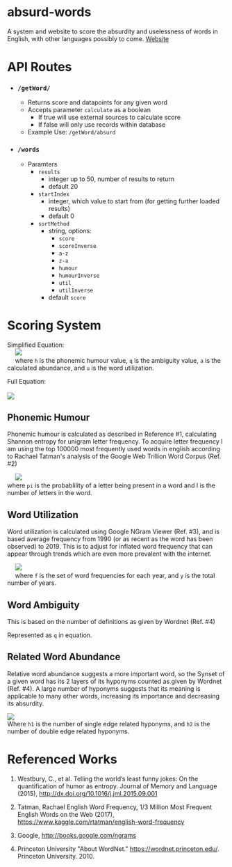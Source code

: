# absurd-words
A system and website to score the absurdity and uselessness of words in English, with other languages possibly to come.
[Website](https://heph3astus.github.io/absurd-words)

# API Routes 

- ### `/getWord/`
  - Returns score and datapoints for any given word
  - Accepts parameter `calculate` as a boolean
    - If true will use external sources to calculate score
    - If false will only use records within database
  - Example Use: `/getWord/absurd`

- ### `/words`
  - Paramters
    - `results`
      - integer up to 50, number of results to return
      - default 20
    - `startIndex`
      - integer, which value to start from (for getting further loaded results)
      - default 0
    - `sortMethod`
      - string, options:
        - `score`
        - `scoreInverse`
        - `a-z`
        - `z-a`
        - `humour`
        - `humourInverse`
        - `util`
        - `utilInverse`
      - default `score`




# Scoring System

Simplified Equation: <br>
&emsp; <img src="http://latex2png.com/pngs/c4bd5f3deecdc8af0caa443f4d0627cc.png">
<br>
&emsp; where `h` is the phonemic humour value, `q` is the ambiguity value, `a` is the calculated abundance, and `u` is the word utilization.

Full Equation:<br><br>
<img src="http://latex2png.com/pngs/a7e3e6e731285563ba0ba1646b1b1cee.png">

## Phonemic Humour

Phonemic humour is calculated as described in Reference #1, calculating Shannon entropy for unigram letter frequency. To acquire letter frequency I am using the top 100000 most frequently used words in english according to Rachael Tatman's analysis of the Google Web Trillion Word Corpus (Ref. #2)

&emsp; <img src="https://latex.codecogs.com/gif.latex?-%5Cfrac%7B%5Csum%20p_i%20*%20log_2%28p_i%29%7D%7Bl%7D"><br>
where `pi` is the probablility of a letter being present in a word and l is the number of letters in the word.
## Word Utilization

Word utilization is calculated using Google NGram Viewer (Ref. #3), and is based average frequency from 1990 (or as recent as the word has been observed) to 2019. This is to adjust for inflated word frequency that can appear through trends which are even more prevalent with the internet.

&emsp; <img src="https://latex.codecogs.com/gif.latex?-log%28%5Cfrac%7B%5Csum%20f_i%7D%7By%7D%29">
<br> &emsp; where `f` is the set of word frequencies for each year, and `y` is the total number of years.
## Word Ambiguity

This is based on the number of definitions as given by Wordnet (Ref. #4)

Represented as `q` in equation.

## Related Word Abundance

Relative word abundance suggests a more important word, so the Synset of a given word has its 2 layers of its hyponyms counted as given by Wordnet (Ref. #4). A large number of hyponyms suggests that its meaning is applicable to many other words, increasing its importance and decreasing its absurdity.

<img src="https://latex.codecogs.com/gif.latex?log%281&plus;h_1%29%20&plus;%20%5Cfrac%7B1%7D%7B2%7Dlog%281&plus;h_2%29"> <br>
Where `h1` is the number of single edge related hyponyms, and `h2` is the number of double edge related hyponyms.


# Referenced Works

1. Westbury, C., et al. Telling the world’s least funny jokes: On the quantification of humor as entropy.
Journal of Memory and Language (2015), http://dx.doi.org/10.1016/j.jml.2015.09.001

2. Tatman, Rachael English Word Frequency, 1/3 Million Most Frequent English Words on the Web  (2017), https://www.kaggle.com/rtatman/english-word-frequency

3. Google, http://books.google.com/ngrams

4. Princeton University "About WordNet." https://wordnet.princeton.edu/. Princeton University. 2010.
